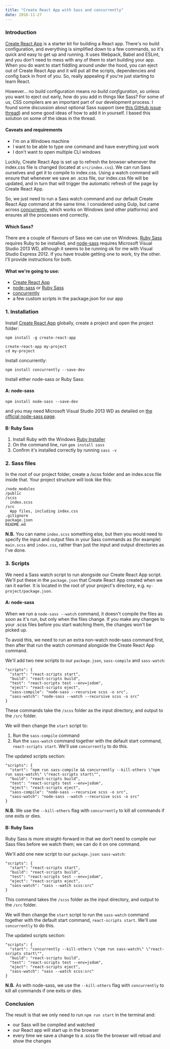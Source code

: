 ```yaml
---
title: "Create React App with Sass and concurrently"
date: 2016-11-27
---
```


### Introduction

[Create React App](https://github.com/facebookincubator/create-react-app) is a starter kit for building a React app. There's no build configuration, and everything is simplified down to a few commands, so it's quick and easy to get up and running. It uses Webpack, Babel and ESLint, and you don't need to mess with any of them to start building your app. When you do want to start fiddling around under the hood, you can eject out of Create React App and it will put all the scripts, dependencies and config back in front of you. So, really appealing if you're just starting to learn React.

However... no build configuration means *no build configuration*, so unless you want to eject out early, how do you add in things like Sass? For some of us, CSS compilers are an important part of our development process. I found some discussion about optional Sass support (see [this GitHub issue thread](https://github.com/facebookincubator/create-react-app/issues/78)) and some good ideas of how to add it in yourself. I based this solution on some of the ideas in the thread.

#### Caveats and requirements

- I'm on a Windows machine
- I want to be able to type one command and have everything just work
- I don't want to open multiple CLI windows

Luckily, Create React App is set up to refresh the browser whenever the index.css file is changed (located at `src/index.css`). We can run Sass ourselves and get it to compile to index.css. Using a watch command will ensure that whenever we save an .scss file, our index.css file will be updated, and in turn that will trigger the automatic refresh of the page by Create React App.

So, we just need to run a Sass watch command and our default Create React App command at the same time. I considered using Gulp, but came across [concurrently](https://github.com/kimmobrunfeldt/concurrently), which works on Windows (and other platforms) and ensures all the processes end correctly.

#### Which Sass?

There are a couple of flavours of Sass we can use on Windows. [Ruby Sass](http://sass-lang.com/install) requires Ruby to be installed, and [node-sass](https://github.com/sass/node-sass) requires Microsoft Visual Studio 2013 WD, although it seems to be running ok for me with Visual Studio Express 2012. If you have trouble getting one to work, try the other. I'll provide instructions for both.

#### What we're going to use:

- [Create React App](https://github.com/facebookincubator/create-react-app)
- [node-sass](https://github.com/sass/node-sass) or [Ruby Sass](http://sass-lang.com/install)
- [concurrently](https://github.com/kimmobrunfeldt/concurrently)
- a few custom scripts in the package.json for our app

### 1. Installation

Install [Create React App](https://github.com/facebookincubator/create-react-app) globally, create a project and open the project folder:

```
npm install -g create-react-app

create-react-app my-project
cd my-project
```

Install concurrently:

```
npm install concurrently --save-dev
```

Install either node-sass or Ruby Sass:

#### A: node-sass

```
npm install node-sass --save-dev
```
and you may need Microsoft Visual Studio 2013 WD as detailed on [the official node-sass page](https://github.com/sass/node-sass#install).

#### B: Ruby Sass

1. Install Ruby with the Windows [Ruby Installer](http://rubyinstaller.org/)
2. On the command line, run `gem install sass`
3. Confirm it's installed correctly by running `sass -v`

### 2. Sass files

In the root of our project folder, create a /scss folder and an index.scss file inside that. Your project structure will look like this:

```
/node_modules
/public
/scss
  index.scss
/src
  App files, including index.css
.gitignore
package.json
README.md
```

**N.B.** You can name `index.scss` something else, but then you would need to specify the input and output files in your Sass commands as (for example) `main.scss` and `index.css`, rather than just the input and output directories as I've done.

### 3. Scripts

We need a Sass watch script to run alongside our Create React App script. We'll put these in the `package.json` that Create React App created when we ran it earlier. It is located in the root of your project's directory, e.g. `my-project/package.json`.

#### A: node-sass

When we run a `node-sass --watch` command, it doesn't compile the files as soon as it's run, but only when the files change. If you make any changes to your .scss files before you start watching them, the changes won't be picked up.

To avoid this, we need to run an extra non-watch node-sass command first, then after that run the watch command alongside the Create React App command.

We'll add two new scripts to our `package.json`, `sass-compile` and `sass-watch`:

```
"scripts": {
  "start": "react-scripts start",
  "build": "react-scripts build",
  "test": "react-scripts test --env=jsdom",
  "eject": "react-scripts eject",
  "sass-compile": "node-sass --recursive scss -o src",
  "sass-watch": "node-sass --watch --recursive scss -o src"
}
```

These commands take the `/scss` folder as the input directory, and output to the `/src` folder.

We will then change the `start` script to:

1. Run the `sass-compile` command
2. Run the `sass-watch` command together with the default start command, `react-scripts start`. We'll use `concurrently` to do this.

The updated scripts section:

```
"scripts": {
  "start": "npm run sass-compile && concurrently --kill-others \"npm run sass-watch\" \"react-scripts start\"",
  "build": "react-scripts build",
  "test": "react-scripts test --env=jsdom",
  "eject": "react-scripts eject",
  "sass-compile": "node-sass --recursive scss -o src",
  "sass-watch": "node-sass --watch --recursive scss -o src"
}
```

**N.B.** We use the `--kill-others` flag with `concurrently` to kill all commands if one exits or dies.

#### B: Ruby Sass

Ruby Sass is more straight-forward in that we don't need to compile our Sass files before we watch them; we can do it on one command.

We'll add one new script to our `package.json`: `sass-watch`:

```
"scripts": {
  "start": "react-scripts start",
  "build": "react-scripts build",
  "test": "react-scripts test --env=jsdom",
  "eject": "react-scripts eject",
  "sass-watch": "sass --watch scss:src"
}
```

This command takes the `/scss` folder as the input directory, and output to the `/src` folder.

We will then change the `start` script to run the `sass-watch` command together with the default start command, `react-scripts start`. We'll use `concurrently` to do this.

The updated scripts section:

```
"scripts": {
  "start": "concurrently --kill-others \"npm run sass-watch\" \"react-scripts start\"",
  "build": "react-scripts build",
  "test": "react-scripts test --env=jsdom",
  "eject": "react-scripts eject",
  "sass-watch": "sass --watch scss:src"
}
```

**N.B.** As with node-sass, we use the `--kill-others` flag with `concurrently` to kill all commands if one exits or dies.

### Conclusion

The result is that we only need to run `npm run start` in the terminal and:

- our Sass will be compiled and watched
- our React app will start up in the browser
- every time we save a change to a .scss file the browser will reload and show the changes
